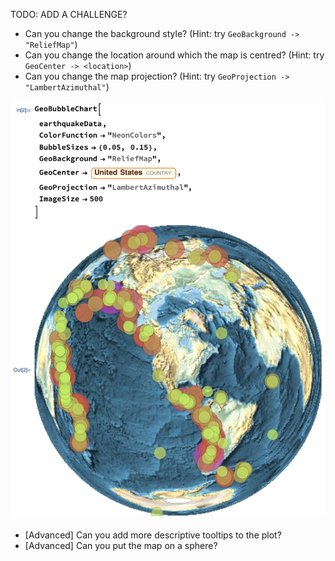 TODO: ADD A CHALLENGE?

- Can you change the background style? (Hint: try `GeoBackground -> "ReliefMap"`)
- Can you change the location around which the map is centred? (Hint: try `GeoCenter -> <location>`)
- Can you change the map projection? (Hint: try `GeoProjection -> "LambertAzimuthal"`)

![Magnitude 7+ Earthquakes around the world since 2010 (several options enabled)](images/WorldEarthquakePlotAllOptions.png)

- [Advanced] Can you add more descriptive tooltips to the plot?
- [Advanced] Can you put the map on a sphere?